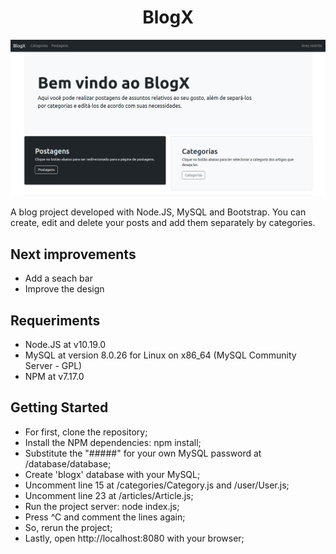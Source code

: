 <h1 align="center">BlogX</h1>

![alt text](image.png)

<p>A blog project developed with Node.JS, MySQL and Bootstrap. You can create, edit and delete your posts and add them separately by categories.</p>

<h2>Next improvements</h2>

 - Add a seach bar
 - Improve the design

 <h2>Requeriments</h2>

 - Node.JS at v10.19.0
 - MySQL at version 8.0.26 for Linux on x86_64 (MySQL Community Server - GPL)
 - NPM at v7.17.0

<h2>Getting Started</h2>
 
  - For first, clone the repository;
  - Install the NPM dependencies: npm install;
  - Substitute the "#####" for your own MySQL password at /database/database;
  - Create 'blogx' database with your MySQL;
  - Uncomment line 15 at /categories/Category.js and /user/User.js;
  - Uncomment line 23 at /articles/Article.js;
  - Run the project server: node index.js;
  - Press ^C and comment the lines again;
  - So, rerun the project;
  - Lastly, open http://localhost:8080 with your browser;
